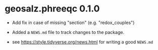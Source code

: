 # geosalz.phreeqc 0.1.0

* Add fix in case of missing "section" (e.g. "redox_couples") 

* Added a `NEWS.md` file to track changes to the package.

* see https://style.tidyverse.org/news.html for writing a good `NEWS.md`


